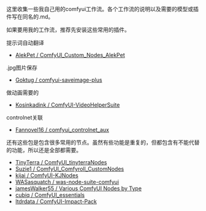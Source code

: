 这里收集一些我自己用的comfyui工作流。各个工作流的说明以及需要的模型或插件写在同名的.md。

如果要用我的工作流，推荐先安装这些常用的插件。

提示词自动翻译
- [AlekPet / ComfyUI_Custom_Nodes_AlekPet](https://github.com/AlekPet/ComfyUI_Custom_Nodes_AlekPet)

.jpg图片保存
- [Goktug / comfyui-saveimage-plus](https://github.com/Goktug/comfyui-saveimage-plus)

做动画需要的
- [Kosinkadink / ComfyUI-VideoHelperSuite](https://github.com/Kosinkadink/ComfyUI-VideoHelperSuite)

controlnet关联
- [Fannovel16 / comfyui_controlnet_aux](https://github.com/Fannovel16/comfyui_controlnet_aux)

还有这些包是包含很多常用的节点。虽然有些功能是重复的，但都包含有不能代替的功能，所以还是全部都需要。
- [TinyTerra / ComfyUI_tinyterraNodes](https://github.com/TinyTerra/ComfyUI_tinyterraNodes)
- [Suzie1 / ComfyUI_Comfyroll_CustomNodes](https://github.com/Suzie1/ComfyUI_Comfyroll_CustomNodes)
- [kijai / ComfyUI-KJNodes](https://github.com/kijai/ComfyUI-KJNodes)
- [WASasquatch / was-node-suite-comfyui](https://github.com/WASasquatch/was-node-suite-comfyui)
- [jamesWalker55 / Various ComfyUI Nodes by Type](https://github.com/jamesWalker55/comfyui-various)
- [cubiq / ComfyUI_essentials](https://github.com/cubiq/ComfyUI_essentials)
- [ltdrdata / ComfyUI-Impact-Pack](https://github.com/ltdrdata/ComfyUI-Impact-Pack)